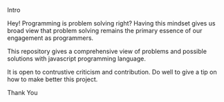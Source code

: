Intro

Hey! Programming is problem solving right? Having this mindset gives us broad view that problem solving remains the primary essence of our engagement as programmers.

This repository gives a comprehensive view of problems and possible solutions with javascript programming language.

It is open to contrustive criticism and contribution. Do well to give a tip on how to make better this project.

Thank You

